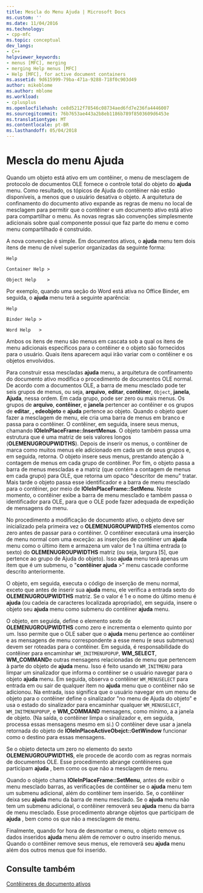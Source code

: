 ```yaml
---
title: Mescla do Menu Ajuda | Microsoft Docs
ms.custom: ''
ms.date: 11/04/2016
ms.technology:
- cpp-mfc
ms.topic: conceptual
dev_langs:
- C++
helpviewer_keywords:
- menus [MFC], merging
- merging Help menus [MFC]
- Help [MFC], for active document containers
ms.assetid: 9d615999-79ba-471a-9288-718f0c903d49
author: mikeblome
ms.author: mblome
ms.workload:
- cplusplus
ms.openlocfilehash: ce8d5212f78546c08734aed6fd7e236fa4446007
ms.sourcegitcommit: 76b7653ae443a2b8eb1186b789f8503609d6453e
ms.translationtype: MT
ms.contentlocale: pt-BR
ms.lasthandoff: 05/04/2018
---
```

# <a name="help-menu-merging"></a>Mescla do menu Ajuda
Quando um objeto está ativo em um contêiner, o menu de mesclagem de protocolo de documentos OLE fornece o controle total do objeto do **ajuda** menu. Como resultado, os tópicos de Ajuda do contêiner não estão disponíveis, a menos que o usuário desativa o objeto. A arquitetura de confinamento do documento ativo expande as regras de menu no local de mesclagem para permitir que o contêiner e um documento ativo está ativo para compartilhar o menu. As novas regras são convenções simplesmente adicionais sobre qual componente possui que faz parte do menu e como menu compartilhado é construído.  
  
 A nova convenção é simple. Em documentos ativos, o **ajuda** menu tem dois itens de menu de nível superior organizadas da seguinte forma:  
  
 `Help`  
  
 `Container Help >`  
  
 `Object Help    >`  
  
 Por exemplo, quando uma seção do Word está ativa no Office Binder, em seguida, o **ajuda** menu terá a seguinte aparência:  
  
 `Help`  
  
 `Binder Help >`  
  
 `Word Help   >`  
  
 Ambos os itens de menu são menus em cascata sob a qual os itens de menu adicionais específicos para o contêiner e o objeto são fornecidos para o usuário. Quais itens aparecem aqui irão variar com o contêiner e os objetos envolvidos.  
  
 Para construir essa mescladas **ajuda** menu, a arquitetura de confinamento do documento ativo modifica o procedimento de documentos OLE normal. De acordo com a documentos OLE, a barra de menu mesclado pode ter seis grupos de menus, ou seja, **arquivo**, **editar**, **contêiner**, `Object`, **janela**, **Ajuda**, nessa ordem. Em cada grupo, pode ser zero ou mais menus. Os grupos de **arquivo**, **contêiner**, e **janela** pertencer ao contêiner e os grupos de **editar**, **, edeobjeto** e **ajuda** pertence ao objeto. Quando o objeto quer fazer a mesclagem de menu, ele cria uma barra de menus em branco e passa para o contêiner. O contêiner, em seguida, insere seus menus, chamando **IOleInPlaceFrame::InsertMenus**. O objeto também passa uma estrutura que é uma matriz de seis valores longos (**OLEMENUGROUPWIDTHS**). Depois de inserir os menus, o contêiner de marca como muitos menus ele adicionado em cada um de seus grupos e, em seguida, retorna. O objeto insere seus menus, prestando atenção à contagem de menus em cada grupo de contêiner. Por fim, o objeto passa a barra de menus mescladas e a matriz (que contém a contagem de menus em cada grupo) para OLE, que retorna um opaco "descritor de menu" tratar. Mais tarde o objeto passa esse identificador e a barra de menu mesclado para o contêiner, por meio de **IOleInPlaceFrame::SetMenu**. Neste momento, o contêiner exibe a barra de menu mesclado e também passa o identificador para OLE, para que o OLE pode fazer adequada de expedição de mensagens do menu.  
  
 No procedimento a modificação de documento ativo, o objeto deve ser inicializado pela primeira vez o **OLEMENUGROUPWIDTHS** elementos como zero antes de passar para o contêiner. O contêiner executará uma inserção de menu normal com uma exceção: as inserções de contêiner um **ajuda** menu como o último item e armazena um valor de 1 na última entrada (o sexto) do **OLEMENUGROUPWIDTHS** matriz (ou seja, largura [5], que pertence ao grupo de Ajuda do objeto). Isso **ajuda** menu terá apenas um item que é um submenu, o "**contêiner ajuda** >" menu cascade conforme descrito anteriormente.  
  
 O objeto, em seguida, executa o código de inserção de menu normal, exceto que antes de inserir sua **ajuda** menu, ele verifica a entrada sexto do **OLEMENUGROUPWIDTHS** matriz. Se o valor é 1 e o nome do último menu é **ajuda** (ou cadeia de caracteres localizada apropriado), em seguida, insere o objeto seu **ajuda** menu como submenu do contêiner **ajuda** menu.  
  
 O objeto, em seguida, define o elemento sexto de **OLEMENUGROUPWIDTHS** como zero e incrementa o elemento quinto por um. Isso permite que o OLE saber que o **ajuda** menu pertence ao contêiner e as mensagens de menu correspondente a esse menu (e seus submenus) devem ser roteadas para o contêiner. Em seguida, é responsabilidade do contêiner para encaminhar `WM_INITMENUPOPUP`, **WM_SELECT**, **WM_COMMAND**e outras mensagens relacionadas de menu que pertencem à parte do objeto de **ajuda**  menu. Isso é feito usando `WM_INITMENU` para limpar um sinalizador que informa o contêiner se o usuário navegar para o objeto **ajuda** menu. Em seguida, observa o contêiner `WM_MENUSELECT` para entrada em ou sair de qualquer item no **ajuda** menu que o contêiner não se adicionou. Na entrada, isso significa que o usuário navegar em um menu de objeto para o contêiner define o sinalizador "no menu de Ajuda do objeto" e usa o estado do sinalizador para encaminhar qualquer `WM_MENUSELECT`, `WM_INITMENUPOPUP`, e **WM_COMMAND** mensagens, como mínimo, a a janela de objeto. (Na saída, o contêiner limpa o sinalizador e, em seguida, processa essas mensagens mesmo em si.) O contêiner deve usar a janela retornada do objeto de **IOleInPlaceActiveObejct::GetWindow** funcionar como o destino para essas mensagens.  
  
 Se o objeto detecta um zero no elemento do sexto **OLEMENUGROUPWIDTHS**, ele procede de acordo com as regras normais de documentos OLE. Esse procedimento abrange contêineres que participam **ajuda** , bem como os que não a mesclagem de menu.  
  
 Quando o objeto chama **IOleInPlaceFrame::SetMenu**, antes de exibir o menu mesclado barras, as verificações de contêiner se o **ajuda** menu tem um submenu adicional, além do contêiner tem inserido. Se, o contêiner deixa seu **ajuda** menu da barra de menu mesclado. Se o **ajuda** menu não tem um submenu adicional, o contêiner removerá seu **ajuda** menu da barra de menu mesclado. Esse procedimento abrange objetos que participam de **ajuda** , bem como os que não a mesclagem de menu.  
  
 Finalmente, quando for hora de desmontar o menu, o objeto remove os dados inseridos **ajuda** menu além de remover o outro inserido menus. Quando o contêiner remove seus menus, ele removerá seu **ajuda** menu além dos outros menus que foi inserido.  
  
## <a name="see-also"></a>Consulte também  
 [Contêineres de documento ativos](../mfc/active-document-containers.md)

